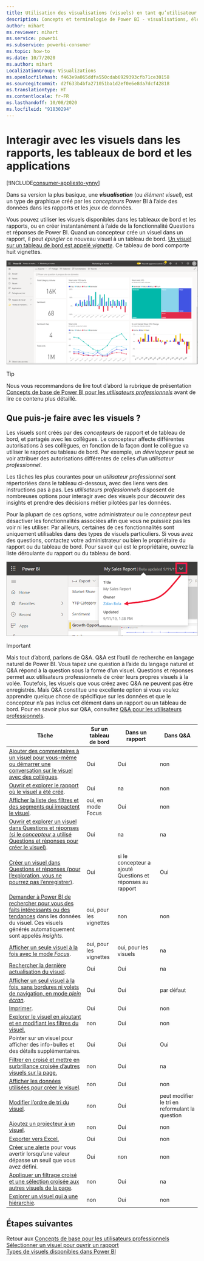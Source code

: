 ```yaml
---
title: Utilisation des visualisations (visuels) en tant qu’utilisateur professionnel
description: Concepts et terminologie de Power BI - visualisations, éléments visuels. Qu’est-ce qu’une visualisation, un élément visuel Power BI.
author: mihart
ms.reviewer: mihart
ms.service: powerbi
ms.subservice: powerbi-consumer
ms.topic: how-to
ms.date: 10/7/2020
ms.author: mihart
LocalizationGroup: Visualizations
ms.openlocfilehash: f463e9a065ddfa550cdab6929393cfb71ce30158
ms.sourcegitcommit: d2f633b4bfa271051ba1d2ef0e6e8da7dcf42818
ms.translationtype: HT
ms.contentlocale: fr-FR
ms.lasthandoff: 10/08/2020
ms.locfileid: "91830294"
---
```

# <a name="interact-with-visuals-in-reports-dashboards-and-apps"></a>Interagir avec les visuels dans les rapports, les tableaux de bord et les applications

[!INCLUDE[consumer-appliesto-ynny](../includes/consumer-appliesto-ynny.md)]

Dans sa version la plus basique, une ***visualisation*** (ou *élément visuel*), est un type de graphique créé par les *concepteurs* Power BI à l’aide des données dans les rapports et les jeux de données. 

Vous pouvez utiliser les visuels disponibles dans les tableaux de bord et les rapports, ou en créer instantanément à l’aide de la fonctionnalité Questions et réponses de Power BI. Quand un concepteur crée un visuel dans un rapport, il peut *épingler* ce nouveau visuel à un tableau de bord. [Un visuel sur un tableau de bord est appelé *vignette*](end-user-tiles.md). Ce tableau de bord comporte huit vignettes. 

![Tableau de bord avec des vignettes](media/end-user-visualizations/power-bi-dashboard.png)

> [!TIP]
> Nous vous recommandons de lire tout d’abord la rubrique de présentation [Concepts de base de Power BI pour les *utilisateurs professionnels*](end-user-basic-concepts.md) avant de lire ce contenu plus détaillé.

## <a name="what-can-i-do-with-visuals"></a>Que puis-je faire avec les visuels ?

Les visuels sont créés par des *concepteurs* de rapport et de tableau de bord, et partagés avec les collègues. Le concepteur affecte différentes autorisations à ses collègues, en fonction de la façon dont le collègue va utiliser le rapport ou tableau de bord. Par exemple, un *développeur* peut se voir attribuer des autorisations différentes de celles d’un *utilisateur professionnel*. 

Les tâches les plus courantes pour un *utilisateur professionnel* sont répertoriées dans le tableau ci-dessous, avec des liens vers des instructions pas à pas. Les *utilisateurs professionnels* disposent de nombreuses options pour interagir avec des visuels pour découvrir des insights et prendre des décisions métier pilotées par les données.  

Pour la plupart de ces options, votre administrateur ou le *concepteur* peut désactiver les fonctionnalités associées afin que vous ne puissiez pas les voir ni les utiliser. Par ailleurs, certaines de ces fonctionnalités sont uniquement utilisables dans des types de visuels particuliers.  Si vous avez des questions, contactez votre administrateur ou bien le propriétaire du rapport ou du tableau de bord. Pour savoir qui est le propriétaire, ouvrez la liste déroulante du rapport ou du tableau de bord. 

![Liste déroulante du titre indiquant le propriétaire](media/end-user-visualizations/power-bi-designer.png)


> [!IMPORTANT]
> Mais tout d’abord, parlons de Q&A. Q&A est l’outil de recherche en langage naturel de Power BI. Vous tapez une question à l’aide du langage naturel et Q&A répond à la question sous la forme d’un visuel. Questions et réponses permet aux utilisateurs professionnels de créer leurs propres visuels à la volée. Toutefois, les visuels que vous créez avec Q&A ne peuvent pas être enregistrés. Mais Q&A constitue une excellente option si vous voulez apprendre quelque chose de spécifique sur les données et que le concepteur n’a pas inclus cet élément dans un rapport ou un tableau de bord. Pour en savoir plus sur Q&A, consultez [Q&A pour les utilisateurs professionnels](end-user-q-and-a.md).



|Tâche  |Sur un tableau de bord  |Dans un rapport  | Dans Q&A
|---------|---------|---------|--------|
|[Ajouter des commentaires à un visuel pour vous-même ou démarrer une conversation sur le visuel avec des collègues](end-user-comment.md).     |  Oui       |   Oui      |  non  |
|[Ouvrir et explorer le rapport où le visuel a été créé](end-user-tiles.md).     |    Oui     |   na      |  non |
|[Afficher la liste des filtres et des segments qui impactent le visuel](end-user-report-filter.md).     |    oui, en mode Focus     |   Oui      |  non |
|[Ouvrir et explorer un visuel dans Questions et réponses (si le *concepteur* a utilisé Questions et réponses pour créer le visuel)](end-user-q-and-a.md).     |   Oui      |   na      |  na  |
|[Créer un visuel dans Questions et réponses (pour l’exploration, vous ne pourrez pas l’enregistrer)](end-user-q-and-a.md).     |   Oui      |   si le concepteur a ajouté Questions et réponses au rapport      |  Oui  |
|[Demander à Power BI de rechercher pour vous des faits intéressants ou des tendances](end-user-insights.md) dans les données du visuel.  Ces visuels générés automatiquement sont appelés *insights*.     |    oui, pour les vignettes    |  non       | non   |
|[Afficher un seule visuel à la fois avec le mode *Focus*](end-user-focus.md).     | oui, pour les vignettes        |   oui, pour les visuels      | na  |
|[Rechercher la dernière actualisation du visuel](end-user-fresh.md).     |  Oui       |    Oui     | na  |
|[Afficher un seul visuel à la fois, sans bordures ni volets de navigation, en mode *plein écran*](end-user-focus.md).     |   Oui      |  Oui       | par défaut  |
|[Imprimer](end-user-print.md).     |  Oui       |   Oui      | non  |
|[Explorer le visuel en ajoutant et en modifiant les filtres du visuel.](end-user-report-filter.md)     |    non     |   Oui      | non  |
|Pointer sur un visuel pour afficher des info-bulles et des détails supplémentaires.     |    Oui     |   Oui      | Oui  |
|[Filtrer en croisé et mettre en surbrillance croisée d’autres visuels sur la page.](end-user-interactions.md)    |   non      |   Oui      | na  |
|[Afficher les données utilisées pour créer le visuel](end-user-show-data.md).     |  non       |   Oui      | non  |
| [Modifier l’ordre de tri du visuel](end-user-change-sort.md). | non  | Oui  | peut modifier le tri en reformulant la question  |
| [Ajoutez un projecteur à un visuel](end-user-spotlight.md). | non  | Oui  |  non |
| [Exporter vers Excel.](end-user-export.md) | Oui | Oui | non|
| [Créer une alerte](end-user-alerts.md) pour vous avertir lorsqu’une valeur dépasse un seuil que vous avez défini.  | Oui  | non  | non |
| [Appliquer un filtrage croisé et une sélection croisée aux autres visuels de la page](end-user-report-filter.md).  | non      | Oui  | na |
| [Explorer un visuel qui a une hiérarchie](end-user-drill.md).  | non  | Oui   | non |

## <a name="next-steps"></a>Étapes suivantes
Retour aux [Concepts de base pour les utilisateurs professionnels](end-user-basic-concepts.md)    
[Sélectionner un visuel pour ouvrir un rapport](end-user-report-open.md)    
[Types de visuels disponibles dans Power BI](end-user-visual-type.md)